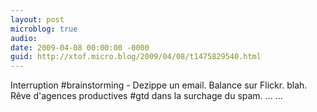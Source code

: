 ```yaml
---
layout: post
microblog: true
audio: 
date: 2009-04-08 00:00:00 -0000
guid: http://xtof.micro.blog/2009/04/08/t1475829540.html
---
```

Interruption #brainstorming - Dezippe un email. Balance sur Flickr. blah. Rêve d'agences productives #gtd dans la surchage du spam. ...  ...
